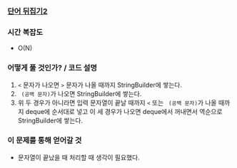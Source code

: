 ### [단어 뒤집기2](https://www.acmicpc.net/problem/17413)


### 시간 복잡도
- O(N)


### 어떻게 풀 것인가? / 코드 설명
1. `<` 문자가 나오면 `>` 문자가 나올 때까지 StringBuilder에 쌓는다.
2. ` (공백 문자)`가 나오면 StringBuilder에 쌓는다.
3. 위 두 경우가 아니라면 입력 문자열이 끝날 때까지 `<` 또는 ` (공백 문자)`가 나올 때까지 deque에 순서대로 넣고
    이 세 경우가 나오면 deque에서 꺼내면서 역순으로 StringBuilder에 쌓는다.


### 이 문제를 통해 얻어갈 것
- 문자열이 끝났을 때 처리할 때 생각이 필요했다.